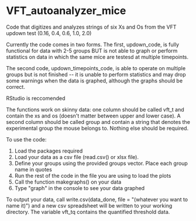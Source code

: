 # VFT_autoanalyzer_mice
Code that digitizes and analyzes strings of six Xs and Os from the VFT updown test (0.16, 0.4, 0.6, 1.0, 2.0)

Currently the code comes in two forms. The first, updown_code, is fully functional for data with 2-5 groups BUT is not able to graph or perform statistics on data in which the same mice are testesd at multiple timepoints.

The second code, updown_timepoints_code, is able to operate on multiple groups but is not finished -- it is unable to perform statistics and may drop some warnings when the data is graphed, although the graphs should be correct. 

RStudio is reccomended

The functions work on skinny data: one column should be called vft_t and contain the xs and os (doesn't matter between upper and lower case). A second column should be called group and contain a string that denotes the experimental group the mouse belongs to. Nothing else should be required.

To use the code: 
1. Load the packages required
2. Load your data as a csv file (read.csv() or xlsx file).
3. Define your groups using the provided groups vector. Place each group name in quotes
4. Run the rest of the code in the file you are using to load the plots 
5. Call the function makegraphs() on your data 
6. Type "graph" in the console to see your data graphed

To output your data, call write.csv(data_done, file = "(whatever you want to name it)") and a new csv spreadsheet will be written to your working directory. The variable vft_tq contains the quantified threshold data.

